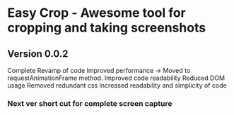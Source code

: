 
# Easy Crop - Awesome tool for cropping and taking screenshots
## Version 0.0.2
Complete Revamp of code
Improved performance -> Moved to requestAnimationFrame method.
Improved code readability
Reduced DOM usage
Removed redundant css
Increased readability and simplicity of code
### Next ver short cut for complete screen capture
